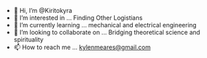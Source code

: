 - 👋 Hi, I’m @Kiritokyra
- 👀 I’m interested in ... Finding Other Logistians
- 🌱 I’m currently learning ... mechanical and electrical engineering 
- 💞️ I’m looking to collaborate on ... Bridging theoretical science and spirituality 
- 📫 How to reach me ... kylenmeares@gmail.com

<!---
Kiritokyra/Kiritokyra is a ✨ special ✨ repository because its `README.md` (this file) appears on your GitHub profile.
You can click the Preview link to take a look at your changes.
--->
